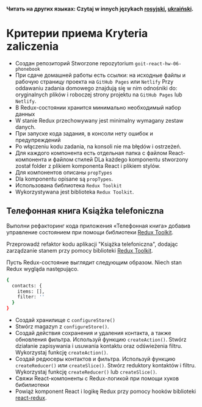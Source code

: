 **Читать на других языках: Czytaj w innych językach [rosyjski](README.md), [ukraiński](README.ua.md).**

# Критерии приема Kryteria zaliczenia

- Создан репозиторий Stworzone repozytorium `goit-react-hw-06-phonebook`
- При сдаче домашней работы есть ссылки: на исходные файлы и рабочую страницу
  проекта на `GitHub Pages` или `Netlify`
  Przy oddawaniu zadania domowego znajdują się w nim odnośniki do: oryginalnych plików i roboczej strony projektu na `GitHub Pages` lub `Netlify`.
- В Redux-состоянии хранится минимально необходимый набор данных
- W stanie Redux przechowywany jest minimalny wymagany zestaw danych.
- При запуске кода задания, в консоли нету ошибок и предупреждений
- Po włączeniu kodu zadania, na konsoli nie ma błędów i ostrzeżeń.
- Для каждого компонента есть отдельная папка с файлом React-компонента и файлом
  стилей
   DLa każdego komponentu stworzony został folder z plikiem komponenta React i plikiem stylów.
- Для компонентов описаны `propTypes`
- Dla komponentu opisane są `propTypes`.
- Использована библиотека `Redux Toolkit`
- Wykorzystywana jest biblioteka `Redux Toolkit`.

## Телефонная книга Książka telefoniczna

Выполни рефакторинг кода приложения «Телефонная книга» добавив управление
состоянием при помощи библиотеки [Redux Toolkit](https://redux-toolkit.js.org/).

Przeprowadź refaktor kodu aplikacji "Książka telefoniczna", dodając zarządzanie stanem przy pomocy biblioteki [Redux Toolkit](https://redux-toolkit.js.org/).

Пусть Redux-состояние выглядит следующим образом.
Niech stan Redux wygląda następująco.

```bash
{
  contacts: {
    items: [],
    filter: ''
  }
}
```

- Создай хранилище с `configureStore()`
- Stwórz magazyn z `configureStore()`.
- Создай действия сохранения и удаления контакта, а также обновления фильтра.
  Используй функцию `createAction()`.
  Stwórz działanie zapisywania i usuwania kontaktu oraz odświeżenia filtru. Wykorzystaj funkcję `createAction()`.
- Создай редюсеры контактов и фильтра. Используй функцию `createReducer()` или
  `createSlice()`.
  Stwórz reduktory kontaktów i filtru. Wykorzystaj funkcję `createReducer()` lub
  `createSlice()`.
- Свяжи React-компоненты с Redux-логикой при помощи хуков бибилиотеки
- Powiąż komponent React i logikę Redux przy pomocy hooków biblioteki
  [react-redux](https://react-redux.js.org/).
